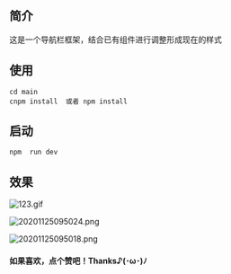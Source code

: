 ## 简介
这是一个导航栏框架，结合已有组件进行调整形成现在的样式

## 使用
```
cd main
cnpm install  或者 npm install 

```

## 启动
```
npm  run dev

```

## 效果
![123.gif](https://i.loli.net/2020/11/25/oN8mjVhalzAFTZ3.gif)

![20201125095024.png](https://i.loli.net/2020/11/25/PnJURw9EbZ2Gj8y.png)

![20201125095018.png](https://i.loli.net/2020/11/25/JiLOQMTaoh1Adq2.png)

#### 如果喜欢，点个赞吧！Thanks♪(･ω･)ﾉ
